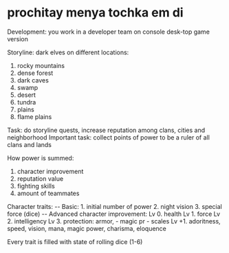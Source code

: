 # prochitay menya tochka em di

Development: you work in a developer team on console desk-top game version

Storyline: dark elves on different locations:
1. rocky mountains
2. dense forest
3. dark caves
4. swamp
5. desert
6. tundra
7. plains
8. flame plains

Task: do storyline quests, increase reputation among clans, cities and neighborhood
Important task: collect points of power to be a ruler of all clans and lands

How power is summed:
1. character improvement
2. reputation value
3. fighting skills
4. amount of teammates

Character traits:
-- Basic:
	1. initial number of power
	2. night vision
	3. special force (dice)
-- Advanced character improvement:
	Lv 0. health
	Lv 1. force
	Lv 2. intelligency
	Lv 3. protection: armor,
		- magic pr
		- scales
	Lv +1. adoritness, speed, vision, mana, magic power, charisma, eloquence

Every trait is filled with state of rolling dice (1-6)
